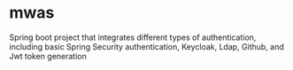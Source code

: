 # mwas
Spring boot project that integrates different types of authentication, including basic Spring Security authentication, Keycloak, Ldap, Github, and Jwt token generation
